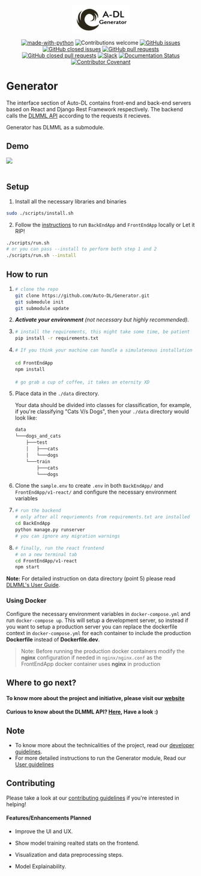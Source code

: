 <p align="center"><img width=30% src="static/adl_generator.png"></p>

<center>

[![made-with-python](https://img.shields.io/badge/Made%20with-Python-1f425f.svg)](https://www.python.org/)
![Contributions welcome](https://img.shields.io/badge/contributions-welcome-orange.svg)
[![GitHub issues](https://img.shields.io/github/issues-raw/Auto-DL/Generator?color=red)](https://github.com/Auto-DL/Generator/issues?q=is%3Aopen+is%3Aissue)
[![GitHub closed issues](https://img.shields.io/github/issues-closed-raw/Auto-DL/Generator)](https://github.com/Auto-DL/Generator/issues?q=is%3Aissue+is%3Aclosed)
[![GitHub pull requests](https://img.shields.io/github/issues-pr-raw/Auto-DL/Generator?color=brightgreen)](https://github.com/Auto-DL/Generator/pulls?q=is%3Aopen+is%3Apr)
[![GitHub closed pull requests](https://img.shields.io/github/issues-pr-closed-raw/Auto-DL/Generator?color=green)](https://github.com/Auto-DL/Generator/pulls?q=is%3Apr+is%3Aclosed)
[![Slack](https://img.shields.io/badge/Join%20Our%20Community-Slack-blue)](https://join.slack.com/t/autodl/shared_invite/zt-qagxiwub-ywRM_oBvvF~F7YNtlBqy_Q)
[![Documentation Status](https://readthedocs.org/projects/auto-dl/badge/?version=latest)](https://auto-dl.readthedocs.io/en/latest/?badge=latest)
[![Contributor Covenant](https://img.shields.io/badge/Contributor%20Covenant-2.0-4baaaa.svg)](code_of_conduct.md)

</center>

# Generator

The interface section of Auto-DL contains front-end and back-end servers based on React and Django Rest Framework respectively.
The backend calls the [DLMML API](https://www.github.com/Auto-DL/DLMML) according to the requests it recieves.

Generator has DLMML as a submodule.

## Demo

<img src="static/v1-alpha.gif">

<br>
<br>

## Setup

1. Install all the necessary libraries and binaries
```sh
sudo ./scripts/install.sh
```

2. Follow the [instructions](#how-to-run) to run `BackEndApp` and `FrontEndApp` locally or Let it RIP!
```sh
./scripts/run.sh
# or you can pass --install to perform both step 1 and 2
./scripts/run.sh --install
```

## How to run

1.  ```sh
    # clone the repo
    git clone https://github.com/Auto-DL/Generator.git
    git submodule init
    git submodule update
    ```
2. ***Activate your environment** (not necessary but highly recommended).*

3.  ```sh
    # install the requirements, this might take some time, be patient
    pip install -r requirements.txt
    ```

4.  ```sh
    # If you think your machine can handle a simulatenous installation of node modules, open another terminal

    cd FrontEndApp
    npm install

    # go grab a cup of coffee, it takes an eternity XD
    ```
5. Place data in the `./data` directory.

    Your data should be divided into classes for classification, for example, if you're classifying "Cats V/s Dogs", then your `./data` directory would look like:
    ```sh
    data
    └───dogs_and_cats
        ├───test
        │   ├───cats
        │   └───dogs
        └───train
            ├───cats
            └───dogs
    ```

6. Clone the `sample.env` to create `.env` in both `BackEndApp/` and `FrontEndApp/v1-react/` and configure the necessary environment variables

7.  ```sh
    # run the backend
    # only after all requriements from requirements.txt are installed
    cd BackEndApp
    python manage.py runserver
    # you can ignore any migration warnings
    ```

8.  ```sh
    # finally, run the react frontend
    # on a new terminal tab
    cd FrontEndApp/v1-react
    npm start
    ```

**Note:**  For detailed instruction on data directory (point 5) please read [DLMML's User Guide](https://github.com/Auto-DL/DLMML/blob/master/docs/userguide.md).

### Using Docker

Configure the necessary environment variables in `docker-compose.yml` and run `docker-compose up`. This will setup a development server, so instead if you want to setup a production server you can replace the dockerfile context in `docker-compose.yml` for each container to include the production **Dockerfile** instead of **Dockerfile.dev**.

> Note: Before running the production docker containers modify the **nginx** configuration if needed in `nginx/nginx.conf` as the FrontEndApp docker container uses **nginx** in production

## Where to go next?

#### To know more about the project and initiative, please visit our [website](https://auto-dl.github.io/)

#### Curious to know about the DLMML API? [Here](https://github.com/Auto-DL/DLMML), Have a look :)

## Note
- To know more about the technicalities of the project, read our [developer guidelines](https://github.com/Auto-DL/Generator/blob/master/docs/devguide.md).
- For more detailed instructions to run the Generator module, Read our [User guidelines](https://github.com/Auto-DL/Generator/blob/master/docs/userguide.md)

## Contributing
Please take a look at our [contributing guidelines](CONTRIBUTING.md) if you're interested in helping!

#### Features/Enhancements Planned

- Improve the UI and UX.

- Show model training realted stats on the frontend.

- Visualization and data preprocessing steps.

- Model Explainability.
